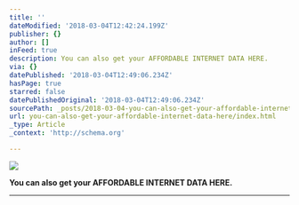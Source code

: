 ```yaml
---
title: ''
dateModified: '2018-03-04T12:42:24.199Z'
publisher: {}
author: []
inFeed: true
description: You can also get your AFFORDABLE INTERNET DATA HERE.
via: {}
datePublished: '2018-03-04T12:49:06.234Z'
hasPage: true
starred: false
datePublishedOriginal: '2018-03-04T12:49:06.234Z'
sourcePath: _posts/2018-03-04-you-can-also-get-your-affordable-internet-data-here.md
url: you-can-also-get-your-affordable-internet-data-here/index.html
_type: Article
_context: 'http://schema.org'

---
```

![](https://the-grid-user-content.s3-us-west-2.amazonaws.com/07f19cee-20cc-4b4b-b904-996aa868c60b.jpg)

**You can also get your AFFORDABLE INTERNET DATA HERE.**

---
